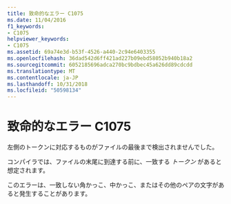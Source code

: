 ```yaml
---
title: 致命的なエラー C1075
ms.date: 11/04/2016
f1_keywords:
- C1075
helpviewer_keywords:
- C1075
ms.assetid: 69a74e3d-b53f-4526-a440-2c94e6403355
ms.openlocfilehash: 36dad542d6ff421ad227b09ebd58052b940b18a2
ms.sourcegitcommit: 6052185696adca270bc9bdbec45a626dd89cdcdd
ms.translationtype: MT
ms.contentlocale: ja-JP
ms.lasthandoff: 10/31/2018
ms.locfileid: "50598134"
---
```

# <a name="fatal-error-c1075"></a>致命的なエラー C1075

左側のトークンに対応するものがファイルの最後まで検出されませんでした。

コンパイラでは、ファイルの末尾に到達する前に、一致する *トークン* があると想定されます。

このエラーは、一致しない角かっこ、中かっこ、またはその他のペアの文字があると発生することがあります。